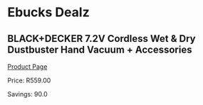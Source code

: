 
# Ebucks Dealz
## BLACK+DECKER 7.2V Cordless Wet & Dry Dustbuster Hand Vacuum + Accessories
[Product Page](https://www.ebucks.com/web/shop/productSelected.do?prodId=998417281&catId=998409624)

Price: R559.00

Savings: 90.0


	